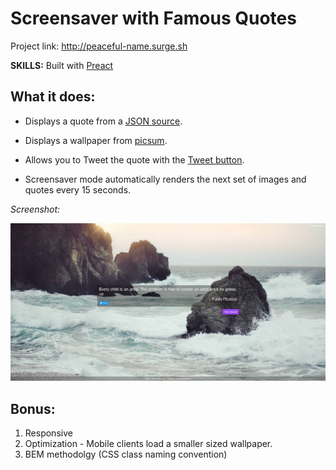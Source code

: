 # Screensaver with Famous Quotes

Project link: http://peaceful-name.surge.sh

**SKILLS:** Built with [Preact](https://preactjs.com/)

## What it does:
* Displays a quote from a [JSON source](https://gist.githubusercontent.com/JamesScript7/9071c8419edaca2c7ced77c18c4236f1/raw/ef1161709601eb71db6fa7da99c657a3f4bd2fda/Quotes.json).

* Displays a wallpaper from [picsum](https://picsum.photos).

* Allows you to Tweet the quote with the [Tweet button](https://developer.twitter.com/en/docs/twitter-for-websites/tweet-button/overview).

* Screensaver mode automatically renders the next set of images and quotes every 15 seconds.

*Screenshot:*

![alt text](https://raw.githubusercontent.com/JamesScript7/random-quote-machine/master/images/screenshot.png)

## Bonus:
1. Responsive
2. Optimization - Mobile clients load a smaller sized wallpaper.
3. BEM methodolgy (CSS class naming convention)
